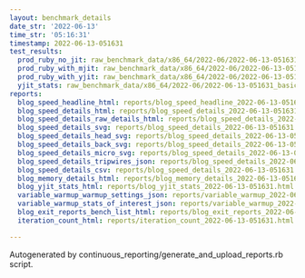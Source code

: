 ```yaml
---
layout: benchmark_details
date_str: '2022-06-13'
time_str: '05:16:31'
timestamp: 2022-06-13-051631
test_results:
  prod_ruby_no_jit: raw_benchmark_data/x86_64/2022-06/2022-06-13-051631_basic_benchmark_prod_ruby_no_jit.json
  prod_ruby_with_mjit: raw_benchmark_data/x86_64/2022-06/2022-06-13-051631_basic_benchmark_prod_ruby_with_mjit.json
  prod_ruby_with_yjit: raw_benchmark_data/x86_64/2022-06/2022-06-13-051631_basic_benchmark_prod_ruby_with_yjit.json
  yjit_stats: raw_benchmark_data/x86_64/2022-06/2022-06-13-051631_basic_benchmark_yjit_stats.json
reports:
  blog_speed_headline_html: reports/blog_speed_headline_2022-06-13-051631.html
  blog_speed_details_html: reports/blog_speed_details_2022-06-13-051631.html
  blog_speed_details_raw_details_html: reports/blog_speed_details_2022-06-13-051631.raw_details.html
  blog_speed_details_svg: reports/blog_speed_details_2022-06-13-051631.svg
  blog_speed_details_head_svg: reports/blog_speed_details_2022-06-13-051631.head.svg
  blog_speed_details_back_svg: reports/blog_speed_details_2022-06-13-051631.back.svg
  blog_speed_details_micro_svg: reports/blog_speed_details_2022-06-13-051631.micro.svg
  blog_speed_details_tripwires_json: reports/blog_speed_details_2022-06-13-051631.tripwires.json
  blog_speed_details_csv: reports/blog_speed_details_2022-06-13-051631.csv
  blog_memory_details_html: reports/blog_memory_details_2022-06-13-051631.html
  blog_yjit_stats_html: reports/blog_yjit_stats_2022-06-13-051631.html
  variable_warmup_warmup_settings_json: reports/variable_warmup_2022-06-13-051631.warmup_settings.json
  variable_warmup_stats_of_interest_json: reports/variable_warmup_2022-06-13-051631.stats_of_interest.json
  blog_exit_reports_bench_list_html: reports/blog_exit_reports_2022-06-13-051631.bench_list.html
  iteration_count_html: reports/iteration_count_2022-06-13-051631.html

---
```

Autogenerated by continuous_reporting/generate_and_upload_reports.rb script.
